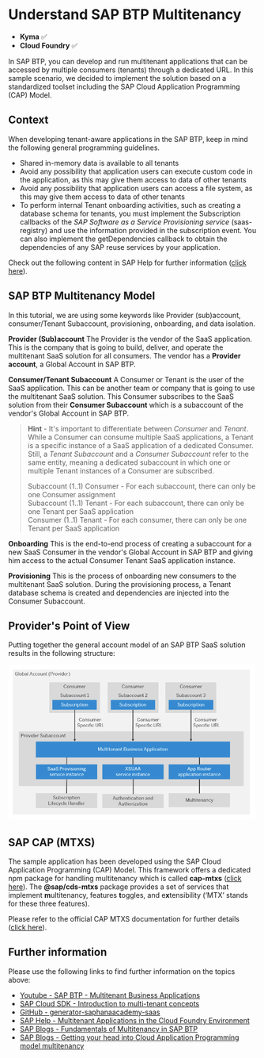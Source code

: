 # Understand SAP BTP Multitenancy

- **Kyma** ✅ 
- **Cloud Foundry** ✅

In SAP BTP, you can develop and run multitenant applications that can be accessed by multiple consumers (tenants) through a dedicated URL. In this sample scenario, we decided to implement the solution based on a standardized toolset including the SAP Cloud Application Programming (CAP) Model.

## Context

When developing tenant-aware applications in the SAP BTP, keep in mind the following general programming guidelines.

- Shared in-memory data is available to all tenants
- Avoid any possibility that application users can execute custom code in the application, as this may give them access to data of other tenants
- Avoid any possibility that application users can access a file system, as this may give them access to data of other tenants
- To perform internal Tenant onboarding activities, such as creating a database schema for tenants, you must implement the Subscription callbacks of the *SAP Software as a Service Provisioning service* (saas-registry) and use the information provided in the subscription event. You can also implement the getDependencies callback to obtain the dependencies of any SAP reuse services by your application. 

Check out the following content in SAP Help for further information ([click here](https://help.sap.com/docs/btp/sap-business-technology-platform/develop-multitenant-application?locale=en-US)).


## SAP BTP Multitenancy Model

In this tutorial, we are using some keywords like Provider (sub)account, consumer/Tenant Subaccount, provisioning, onboarding, and data isolation. 

**Provider (Sub)account** 
The Provider is the vendor of the SaaS application. This is the company that is going to build, deliver, and operate the multitenant SaaS solution for all consumers. The vendor has a **Provider account**, a Global Account in SAP BTP.

**Consumer/Tenant Subaccount** 
A Consumer or Tenant is the user of the SaaS application. This can be another team or company that is going to use the multitenant SaaS solution. This Consumer subscribes to the SaaS solution from their **Consumer Subaccount** which is a subaccount of the vendor's Global Account in SAP BTP.

> **Hint** - It's important to differentiate between *Consumer* and *Tenant*. While a Consumer can consume multiple SaaS applications, a Tenant is a specific instance of a SaaS application of a dedicated Consumer. Still, a *Tenant Subaccount* and a *Consumer Subaccount* refer to the same entity, meaning a dedicated subaccount in which one or multiple Tenant instances of a Consumer are subscribed. 
> 
>Subaccount (1..1) Consumer - For each subaccount, there can only be one Consumer assignment<br>
>Subaccount (1..1) Tenant - For each subaccount, there can only be one Tenant per SaaS application<br>
>Consumer (1..1) Tenant - For each consumer, there can only be one Tenant per SaaS application<br>

**Onboarding**
This is the end-to-end process of creating a subaccount for a new SaaS Consumer in the vendor's Global Account in SAP BTP and giving him access to the actual Consumer Tenant SaaS application instance. 

**Provisioning** 
This is the process of onboarding new consumers to the multitenant SaaS solution. During the provisioning process, a Tenant database schema is created and dependencies are injected into the Consumer Subaccount.


## Provider's Point of View

Putting together the general account model of an SAP BTP SaaS solution results in the following structure:

[<img src="./images/account-model.png" width="500" />](./images/account-model.png?raw=true)


## SAP CAP (MTXS)

The sample application has been developed using the SAP Cloud Application Programming (CAP) Model. This framework offers a dedicated npm package for handling multitenancy which is called **cap-mtxs** ([click here](https://www.npmjs.com/package/@sap/cds-mtxs)). The **@sap/cds-mtxs** package provides a set of services that implement **m**ultitenancy, features **t**oggles, and e**x**tensibility (‘MTX’ stands for these three features). 

Please refer to the official CAP MTXS documentation for further details ([click here](https://cap.cloud.sap/docs/guides/multitenancy/mtxs)).


## Further information

Please use the following links to find further information on the topics above:

* [Youtube - SAP BTP - Multitenant Business Applications](https://www.youtube.com/playlist?list=PLkzo92owKnVx3Sh0nemX8GoSNzJGfsWJM)
* [SAP Cloud SDK - Introduction to multi-tenant concepts](https://sap.github.io/cloud-sdk/docs/js/tutorials/multi-tenant-application)
* [GitHub - generator-saphanaacademy-saas](https://github.com/saphanaacademy/generator-saphanaacademy-saas)
* [SAP Help - Multitenant Applications in the Cloud Foundry Environment](https://help.sap.com/docs/BTP/65de2977205c403bbc107264b8eccf4b/5e8a2b74e4f2442b8257c850ed912f48.html)
* [SAP Blogs - Fundamentals of Multitenancy in SAP BTP](https://blogs.sap.com/2022/08/27/fundamentals-of-multitenancy-in-sap-btp/)
* [SAP Blogs - Getting your head into Cloud Application Programming model multitenancy](https://blogs.sap.com/2020/08/20/getting-your-head-into-cloud-application-programming-model-multitenancy/)